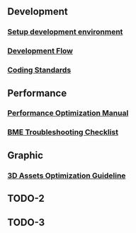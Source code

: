 ## Development

### [Setup development environment](./setup_environment.md)
### [Development Flow](./development_flow.md)
### [Coding Standards](./coding_standard.md)

## Performance

### [Performance Optimization Manual](./performance_optimization.md)
### [BME Troubleshooting Checklist](https://docs.google.com/spreadsheets/d/1UqUAnFh6AAF_56aBY8EheKljaljXI-ECJYvtrvu09Fk/edit#gid=882894612)

## Graphic

### [3D Assets Optimization Guideline](https://docs.google.com/presentation/d/19FRr9JtohK7X8VjtlNmtWlSp3RYZL6Ukywwhrrgq6SQ/edit#slide=id.p)

## TODO-2

## TODO-3
  
